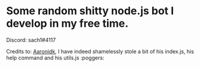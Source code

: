 # Some random shitty node.js bot I develop in my free time.
Discord: sach1#4117

Credits to:
[Aaronidk](https://github.com/Aaronidk/Dorito-bot-discord.js), I have indeed shamelessly stole a bit of his index.js, his help command and his utils.js :poggers: